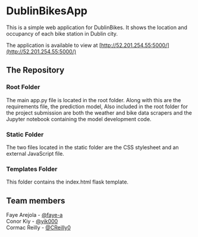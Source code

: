 # DublinBikesApp
This is a simple web application for DublinBikes. It shows the location and occupancy of each bike station in Dublin city.

The application is available to view at [http://52.201.254.55:5000/](http://52.201.254.55:5000/)


## The Repository

### Root Folder
The main app.py file is located in the root folder. Along with this are the requirements file, the prediction model, 
Also included in the root folder for the project submission are both the weather and bike data scrapers and the Jupyter notebook containing the model development code.

### Static Folder
The two files located in the static folder are the CSS stylesheet and an external JavaScript file.

### Templates Folder
This folder contains the index.html flask template.


## Team members

Faye Arejola - [@faye-a](https://github.com/faye-a) <br/>
Conor Kiy - [@yik000](https://github.com/yik000) <br/>
Cormac Reilly - [@CReilly0](https://github.com/CReilly0) <br/>
